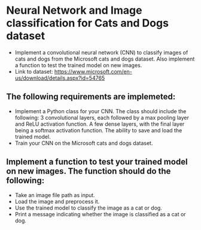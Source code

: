 # Neural Network and Image classification for Cats and Dogs dataset
- Implement a convolutional neural network (CNN) to classify images of cats and dogs from the Microsoft cats and dogs dataset. Also implement a function to test the trained model on new images.
- Link to dataset: https://www.microsoft.com/en-us/download/details.aspx?id=54765

## The following requirements are implemeted:
- Implement a Python class for your CNN. The class should include the following:
    3 convolutional layers, each followed by a max pooling layer and ReLU activation function.
    A few dense layers, with the final layer being a softmax activation function.
    The ability to save and load the trained model.
- Train your CNN on the Microsoft cats and dogs dataset.

## Implement a function to test your trained model on new images. The function should do the following:
- Take an image file path as input.
- Load the image and preprocess it.
- Use the trained model to classify the image as a cat or dog.
- Print a message indicating whether the image is classified as a cat or dog.
